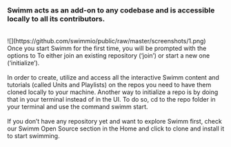 ### Swimm acts as an add-on to any codebase and is accessible locally to all its contributors.
</br>
![](https://github.com/swimmio/public/raw/master/screenshots/1.png)
</br>
Once you start Swimm for the first time, you will be prompted with the options to
To either join an existing repository (‘join’) or start a new one (‘initialize’).
</br></br>
 In order to create, utilize and access all the interactive Swimm content and tutorials (called Units and Playlists) on the repos you need to have them cloned locally to your machine. Another way to initialize a repo is by doing that in your terminal instead of in the UI. To do so, cd to the repo folder in your terminal and use the command swimm start.
 </br></br>
If you don’t have any repository yet and want  to explore Swimm first, check our Swimm Open Source section in the Home and click to clone and install it to start swimming.
